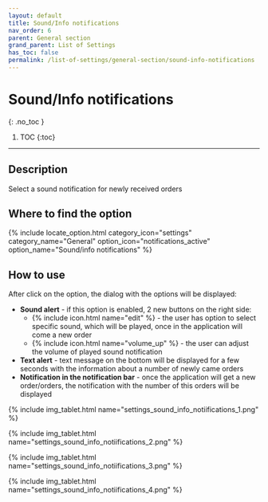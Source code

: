 ```yaml
---
layout: default
title: Sound/Info notifications
nav_order: 6
parent: General section
grand_parent: List of Settings
has_toc: false
permalink: /list-of-settings/general-section/sound-info-notifications
---
```


# Sound/Info notifications
{: .no_toc }

1. TOC
{:toc}

---

## Description
Select a sound notification for newly received orders

## Where to find the option
{% include locate_option.html category_icon="settings" category_name="General" option_icon="notifications_active" option_name="Sound/info notifications" %}

## How to use
After click on the option, the dialog with the options will be displayed: 
- **Sound alert** - if this option is enabled, 2 new buttons on the right side:
	- {% include icon.html name="edit" %} - the user has option to select specific sound, which will be played, once in the application will come a new order
	- {% include icon.html name="volume_up" %} - the user can adjust the volume of played sound notification
- **Text alert** - text message on the bottom will be displayed for a few seconds with the information about a number of newly came orders
- **Notification in the notification bar** - once the application will get a new order/orders, the notification with the number of this orders will be displayed

{% include img_tablet.html name="settings_sound_info_notiifications_1.png" %}

{% include img_tablet.html name="settings_sound_info_notiifications_2.png" %}

{% include img_tablet.html name="settings_sound_info_notiifications_3.png" %}

{% include img_tablet.html name="settings_sound_info_notiifications_4.png" %}